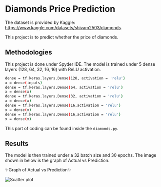 # Diamonds Price Prediction

The dataset is provided by Kaggle: https://www.kaggle.com/datasets/shivam2503/diamonds.

This project is to predict whether the price of diamonds.

## Methodologies
This project is done under Spyder IDE.
The model is trained under 5 dense layers (128, 64, 32, 16, 16) with ReLU activation. 

```sh
dense = tf.keras.layers.Dense(128, activation = 'relu')
x = dense(inputs)
dense = tf.keras.layers.Dense(64, activation = 'relu')
x = dense(x)
dense = tf.keras.layers.Dense(32, activation = 'relu')
x = dense(x)
dense = tf.keras.layers.Dense(16,activation = 'relu')
x = dense(x)
dense = tf.keras.layers.Dense(16,activation = 'relu')
x = dense(x)
```

This part of coding can be found inside the `diamonds.py`.

## Results
The model is then trained under a 32 batch size and 30 epochs. The image shown in below is the graph of Actual vs Prediction.

✨Graph of Actual vs Prediction✨

![Scatter plot](https://user-images.githubusercontent.com/34246703/163230343-675bb958-be8d-473a-92e5-66b98a2b225f.png)
